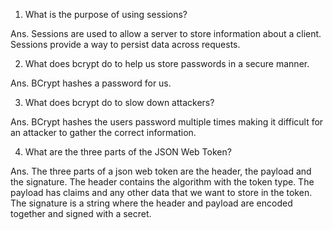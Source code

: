 1. What is the purpose of using sessions?

Ans. Sessions are used to allow a server to store information about a client. Sessions provide a way to persist data        across requests.

2. What does bcrypt do to help us store passwords in a secure manner.

Ans. BCrypt hashes a password for us.

3. What does bcrypt do to slow down attackers?

Ans. BCrypt hashes the users password multiple times making it difficult for an attacker to gather the correct              information. 

4. What are the three parts of the JSON Web Token?

Ans. The three parts of a json web token are the header, the payload and the signature. 
     The header contains the algorithm with the token type.
     The payload has claims and any other data that we want to store in the token.
     The signature is a string where the header and payload are encoded together and signed with a secret.
